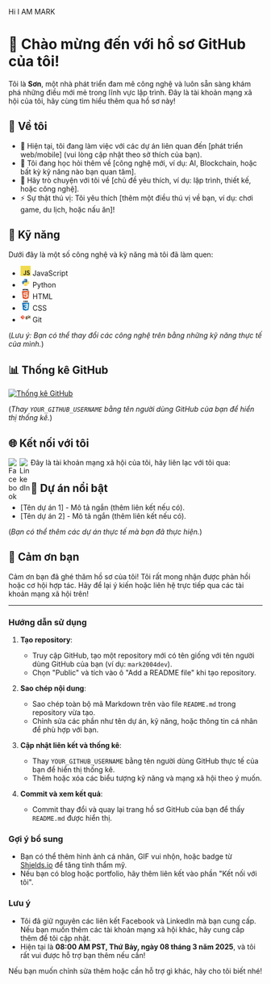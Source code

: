 Hi I AM MARK
# 👋 Chào mừng đến với hồ sơ GitHub của tôi!

Tôi là **Sơn**, một nhà phát triển đam mê công nghệ và luôn sẵn sàng khám phá những điều mới mẻ trong lĩnh vực lập trình. Đây là tài khoản mạng xã hội của tôi, hãy cùng tìm hiểu thêm qua hồ sơ này!

## 📌 Về tôi
- 🔭 Hiện tại, tôi đang làm việc với các dự án liên quan đến [phát triển web/mobile] (vui lòng cập nhật theo sở thích của bạn).
- 🌱 Tôi đang học hỏi thêm về [công nghệ mới, ví dụ: AI, Blockchain, hoặc bất kỳ kỹ năng nào bạn quan tâm].
- 💬 Hãy trò chuyện với tôi về [chủ đề yêu thích, ví dụ: lập trình, thiết kế, hoặc công nghệ].
- ⚡ Sự thật thú vị: Tôi yêu thích [thêm một điều thú vị về bạn, ví dụ: chơi game, du lịch, hoặc nấu ăn]!

## 🚀 Kỹ năng
Dưới đây là một số công nghệ và kỹ năng mà tôi đã làm quen:
- <code><img height="20" src="https://raw.githubusercontent.com/github/explore/80688e429a7d4ef2fca1e82350fe8e3517d3494d/topics/javascript/javascript.png"></code> JavaScript
- <code><img height="20" src="https://raw.githubusercontent.com/github/explore/80688e429a7d4ef2fca1e82350fe8e3517d3494d/topics/python/python.png"></code> Python
- <code><img height="20" src="https://raw.githubusercontent.com/github/explore/80688e429a7d4ef2fca1e82350fe8e3517d3494d/topics/html/html.png"></code> HTML
- <code><img height="20" src="https://raw.githubusercontent.com/github/explore/80688e429a7d4ef2fca1e82350fe8e3517d3494d/topics/css/css.png"></code> CSS
- <code><img height="20" src="https://raw.githubusercontent.com/github/explore/80688e429a7d4ef2fca1e82350fe8e3517d3494d/topics/git/git.png"></code> Git

(*Lưu ý: Bạn có thể thay đổi các công nghệ trên bằng những kỹ năng thực tế của mình.*)

## 📊 Thống kê GitHub
[![Thống kê GitHub](https://github-readme-stats.vercel.app/api?username=YOUR_GITHUB_USERNAME&show_icons=true&theme=radical)](https://github.com/YOUR_GITHUB_USERNAME)

(*Thay `YOUR_GITHUB_USERNAME` bằng tên người dùng GitHub của bạn để hiển thị thống kê.*)

## 🌐 Kết nối với tôi
Đây là tài khoản mạng xã hội của tôi, hãy liên lạc với tôi qua:
[<img align="left" alt="Facebook" width="22px" src="https://cdn.jsdelivr.net/npm/simple-icons@v3/icons/facebook.svg" />](https://www.facebook.com/tolason04.hd)
[<img align="left" alt="LinkedIn" width="22px" src="https://cdn.jsdelivr.net/npm/simple-icons@v3/icons/linkedin.svg" />](https://www.linkedin.com/in/mark2004dev/)
<br />

## 🎯 Dự án nổi bật
- [Tên dự án 1] - Mô tả ngắn (thêm liên kết nếu có).
- [Tên dự án 2] - Mô tả ngắn (thêm liên kết nếu có).

(*Bạn có thể thêm các dự án thực tế mà bạn đã thực hiện.*)

## 🙌 Cảm ơn bạn
Cảm ơn bạn đã ghé thăm hồ sơ của tôi! Tôi rất mong nhận được phản hồi hoặc cơ hội hợp tác. Hãy để lại ý kiến hoặc liên hệ trực tiếp qua các tài khoản mạng xã hội trên!

---

### Hướng dẫn sử dụng
1. **Tạo repository**: 
   - Truy cập GitHub, tạo một repository mới có tên giống với tên người dùng GitHub của bạn (ví dụ: `mark2004dev`).
   - Chọn "Public" và tích vào ô "Add a README file" khi tạo repository.

2. **Sao chép nội dung**:
   - Sao chép toàn bộ mã Markdown trên vào file `README.md` trong repository vừa tạo.
   - Chỉnh sửa các phần như tên dự án, kỹ năng, hoặc thông tin cá nhân để phù hợp với bạn.

3. **Cập nhật liên kết và thống kê**:
   - Thay `YOUR_GITHUB_USERNAME` bằng tên người dùng GitHub thực tế của bạn để hiển thị thống kê.
   - Thêm hoặc xóa các biểu tượng kỹ năng và mạng xã hội theo ý muốn.

4. **Commit và xem kết quả**:
   - Commit thay đổi và quay lại trang hồ sơ GitHub của bạn để thấy `README.md` được hiển thị.

### Gợi ý bổ sung
- Bạn có thể thêm hình ảnh cá nhân, GIF vui nhộn, hoặc badge từ [Shields.io](https://shields.io) để tăng tính thẩm mỹ.
- Nếu bạn có blog hoặc portfolio, hãy thêm liên kết vào phần "Kết nối với tôi".

### Lưu ý
- Tôi đã giữ nguyên các liên kết Facebook và LinkedIn mà bạn cung cấp. Nếu bạn muốn thêm các tài khoản mạng xã hội khác, hãy cung cấp thêm để tôi cập nhật.
- Hiện tại là **08:00 AM PST, Thứ Bảy, ngày 08 tháng 3 năm 2025**, và tôi rất vui được hỗ trợ bạn thêm nếu cần!

Nếu bạn muốn chỉnh sửa thêm hoặc cần hỗ trợ gì khác, hãy cho tôi biết nhé!

